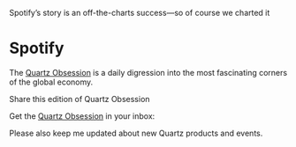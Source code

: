 Spotify’s story is an off-the-charts success—so of course we charted it

# Spotify

The [Quartz Obsession](https://qz.com/newsletters/quartz-obsession/) is a daily digression into the most fascinating corners of the global economy.

Share this edition of Quartz Obsession

Get the [Quartz Obsession](https://qz.com/newsletters/quartz-obsession/) in your inbox:

Please also keep me updated about new Quartz products and events.
